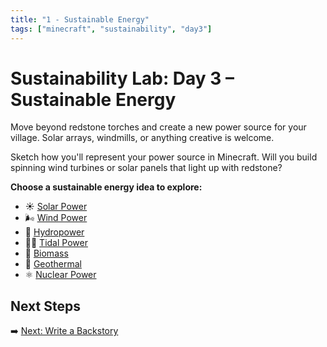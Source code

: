 ```yaml
---
title: "1 - Sustainable Energy"
tags: ["minecraft", "sustainability", "day3"]
---
```


# Sustainability Lab: Day 3 – Sustainable Energy

Move beyond redstone torches and create a new power source for your village. Solar arrays, windmills, or anything creative is welcome.

Sketch how you'll represent your power source in Minecraft. Will you build spinning wind turbines or solar panels that light up with redstone?

**Choose a sustainable energy idea to explore:**

- ☀️ [Solar Power](/sustainability_lab/Day-3/02_solar)
- 🌬️ [Wind Power](/sustainability_lab/Day-3/03_wind)
- 🌊 [Hydropower](/sustainability_lab/Day-3/04_hydro)
- 🌊🌊 [Tidal Power](/sustainability_lab/Day-3/08_tidal)
- 🌱 [Biomass](/sustainability_lab/Day-3/05_biomass)
- 🌋 [Geothermal](/sustainability_lab/Day-3/06_geothermal)
- ⚛️ [Nuclear Power](/sustainability_lab/Day-3/07_nuclear)

## Next Steps

➡️ [Next: Write a Backstory](/sustainability_lab/Day-3/01_backstory)
